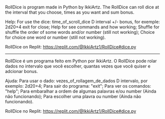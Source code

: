 RollDice is program made in Python by IkkiArtz. The RollDice can roll dice at the interval that you choose, times as you want and sum bonus.

Help: 
  For use the dice: time_of_scroll_dice D interval +/- bonus, for exemple: 2d20+4
  exit for close;
  Help for see commands and how working;
  Shuffle for shuffle the order of some words and/or number (still not working);
  Choice for choice one word or number (still not working).

RollDice on Replit: https://replit.com/@IkkiArtz1/RollDice#dice.py

---

RollDice é um programa feito em Python por IkkiArtz. O RollDice pode rolar dados no intervalo que você escolher, quantas vezes que você quiser e adcionar bonus.

Ajuda:
  Para usar o dado: vezes_of_rollagem_de_dados D intervalo, por exemplo: 2d20+4;
  Para sair do programa: "exit";
  Para ver os comandos: "help";
  Para embaralhar a ordem de algumas palavras e/ou number (Ainda não funcionando);
  Para escolher uma plavra ou number (Ainda não funcionando).
  
RollDice no Replit: https://replit.com/@IkkiArtz1/RollDice#dice.py
